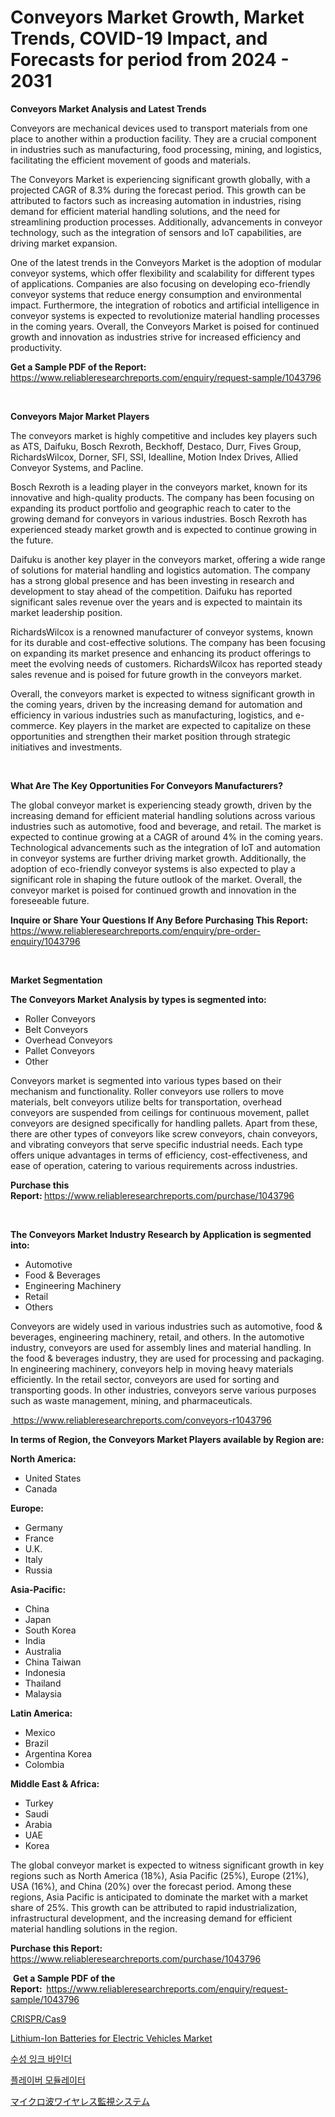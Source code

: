 <p><h1>Conveyors Market Growth, Market Trends, COVID-19 Impact, and Forecasts for period from 2024 - 2031</h1></p><p><strong>Conveyors Market Analysis and Latest Trends</strong></p>
<p><p>Conveyors are mechanical devices used to transport materials from one place to another within a production facility. They are a crucial component in industries such as manufacturing, food processing, mining, and logistics, facilitating the efficient movement of goods and materials.</p><p>The Conveyors Market is experiencing significant growth globally, with a projected CAGR of 8.3% during the forecast period. This growth can be attributed to factors such as increasing automation in industries, rising demand for efficient material handling solutions, and the need for streamlining production processes. Additionally, advancements in conveyor technology, such as the integration of sensors and IoT capabilities, are driving market expansion.</p><p>One of the latest trends in the Conveyors Market is the adoption of modular conveyor systems, which offer flexibility and scalability for different types of applications. Companies are also focusing on developing eco-friendly conveyor systems that reduce energy consumption and environmental impact. Furthermore, the integration of robotics and artificial intelligence in conveyor systems is expected to revolutionize material handling processes in the coming years. Overall, the Conveyors Market is poised for continued growth and innovation as industries strive for increased efficiency and productivity.</p></p>
<p><strong>Get a Sample PDF of the Report:&nbsp;</strong> <a href="https://www.reliableresearchreports.com/enquiry/request-sample/1043796">https://www.reliableresearchreports.com/enquiry/request-sample/1043796</a></p>
<p>&nbsp;</p>
<p><strong>Conveyors Major Market Players</strong></p>
<p><p>The conveyors market is highly competitive and includes key players such as ATS, Daifuku, Bosch Rexroth, Beckhoff, Destaco, Durr, Fives Group, RichardsWilcox, Dorner, SFI, SSI, Idealline, Motion Index Drives, Allied Conveyor Systems, and Pacline.</p><p>Bosch Rexroth is a leading player in the conveyors market, known for its innovative and high-quality products. The company has been focusing on expanding its product portfolio and geographic reach to cater to the growing demand for conveyors in various industries. Bosch Rexroth has experienced steady market growth and is expected to continue growing in the future.</p><p>Daifuku is another key player in the conveyors market, offering a wide range of solutions for material handling and logistics automation. The company has a strong global presence and has been investing in research and development to stay ahead of the competition. Daifuku has reported significant sales revenue over the years and is expected to maintain its market leadership position.</p><p>RichardsWilcox is a renowned manufacturer of conveyor systems, known for its durable and cost-effective solutions. The company has been focusing on expanding its market presence and enhancing its product offerings to meet the evolving needs of customers. RichardsWilcox has reported steady sales revenue and is poised for future growth in the conveyors market.</p><p>Overall, the conveyors market is expected to witness significant growth in the coming years, driven by the increasing demand for automation and efficiency in various industries such as manufacturing, logistics, and e-commerce. Key players in the market are expected to capitalize on these opportunities and strengthen their market position through strategic initiatives and investments.</p></p>
<p>&nbsp;</p>
<p><strong>What Are The Key Opportunities For Conveyors Manufacturers?</strong></p>
<p><p>The global conveyor market is experiencing steady growth, driven by the increasing demand for efficient material handling solutions across various industries such as automotive, food and beverage, and retail. The market is expected to continue growing at a CAGR of around 4% in the coming years. Technological advancements such as the integration of IoT and automation in conveyor systems are further driving market growth. Additionally, the adoption of eco-friendly conveyor systems is also expected to play a significant role in shaping the future outlook of the market. Overall, the conveyor market is poised for continued growth and innovation in the foreseeable future.</p></p>
<p><strong>Inquire or Share Your Questions If Any Before Purchasing This Report:</strong> <a href="https://www.reliableresearchreports.com/enquiry/pre-order-enquiry/1043796">https://www.reliableresearchreports.com/enquiry/pre-order-enquiry/1043796</a></p>
<p>&nbsp;</p>
<p><strong>Market Segmentation</strong></p>
<p><strong>The Conveyors Market Analysis by types is segmented into:</strong></p>
<p><ul><li>Roller Conveyors</li><li>Belt Conveyors</li><li>Overhead Conveyors</li><li>Pallet Conveyors</li><li>Other</li></ul></p>
<p><p>Conveyors market is segmented into various types based on their mechanism and functionality. Roller conveyors use rollers to move materials, belt conveyors utilize belts for transportation, overhead conveyors are suspended from ceilings for continuous movement, pallet conveyors are designed specifically for handling pallets. Apart from these, there are other types of conveyors like screw conveyors, chain conveyors, and vibrating conveyors that serve specific industrial needs. Each type offers unique advantages in terms of efficiency, cost-effectiveness, and ease of operation, catering to various requirements across industries.</p></p>
<p><strong>Purchase this Report:&nbsp;</strong><a href="https://www.reliableresearchreports.com/purchase/1043796">https://www.reliableresearchreports.com/purchase/1043796</a></p>
<p>&nbsp;</p>
<p><strong>The Conveyors Market Industry Research by Application is segmented into:</strong></p>
<p><ul><li>Automotive</li><li>Food & Beverages</li><li>Engineering Machinery</li><li>Retail</li><li>Others</li></ul></p>
<p><p>Conveyors are widely used in various industries such as automotive, food & beverages, engineering machinery, retail, and others. In the automotive industry, conveyors are used for assembly lines and material handling. In the food & beverages industry, they are used for processing and packaging. In engineering machinery, conveyors help in moving heavy materials efficiently. In the retail sector, conveyors are used for sorting and transporting goods. In other industries, conveyors serve various purposes such as waste management, mining, and pharmaceuticals.</p></p>
<p><a href="https://www.reliableresearchreports.com/conveyors-r1043796">&nbsp;https://www.reliableresearchreports.com/conveyors-r1043796</a></p>
<p><strong>In terms of Region, the Conveyors Market Players available by Region are:</strong></p>
<p>
    <p> <strong> North America: </strong>
        <ul>
            <li>United States</li>
            <li>Canada</li>
        </ul>
        </p> 
    <p> <strong> Europe: </strong>
        <ul>
            <li>Germany</li>
            <li>France</li>
            <li>U.K.</li>
            <li>Italy</li>
            <li>Russia</li>
        </ul>
        </p> 
    <p> <strong> Asia-Pacific: </strong>
        <ul>
            <li>China</li>
            <li>Japan</li>
            <li>South Korea</li>
            <li>India</li>
            <li>Australia</li>
            <li>China Taiwan</li>
            <li>Indonesia</li>
            <li>Thailand</li>
            <li>Malaysia</li>
        </ul>
        </p> 
    <p> <strong> Latin America: </strong>
        <ul>
            <li>Mexico</li>
            <li>Brazil</li>
            <li>Argentina Korea</li>
            <li>Colombia</li>
        </ul>
        </p> 
    <p> <strong> Middle East & Africa: </strong>
        <ul>
            <li>Turkey</li>
            <li>Saudi</li>
            <li>Arabia</li>
            <li>UAE</li>
            <li>Korea</li>
        </ul>
    </p>
    </p>
<p><p>The global conveyor market is expected to witness significant growth in key regions such as North America (18%), Asia Pacific (25%), Europe (21%), USA (16%), and China (20%) over the forecast period. Among these regions, Asia Pacific is anticipated to dominate the market with a market share of 25%. This growth can be attributed to rapid industrialization, infrastructural development, and the increasing demand for efficient material handling solutions in the region.</p></p>
<p><strong>Purchase this Report: </strong><a href="https://www.reliableresearchreports.com/purchase/1043796">https://www.reliableresearchreports.com/purchase/1043796</a></p>
<p>&nbsp;<strong>Get a Sample PDF of the Report:&nbsp;&nbsp;</strong><a href="https://www.reliableresearchreports.com/enquiry/request-sample/1043796">https://www.reliableresearchreports.com/enquiry/request-sample/1043796</a></p>
<p><strong></strong></p>
<p><p><a href="https://medium.com/@wilmerwalsh1/crispr-cas9%E5%B8%82%E5%A0%B4%E8%AA%BF%E6%9F%BB%E3%81%A8%E7%94%A3%E6%A5%AD%E3%81%AE%E9%80%B2%E5%8C%96-%E3%81%9D%E3%81%97%E3%81%A62031%E5%B9%B4%E3%81%BE%E3%81%A7%E3%81%AE%E4%BA%88%E6%B8%AC-abe8f137a94e">CRISPR/Cas9</a></p><p><a href="https://github.com/janetchuadff364/Market-Research-Report-List-1/blob/main/lithium-ion-batteries-for-electric-vehicles-market.md">Lithium-Ion Batteries for Electric Vehicles Market</a></p><p><a href="https://github.com/joannescott9078/Market-Research-Report-List-1/blob/main/6755751162311.md">수성 잉크 바인더</a></p><p><a href="https://github.com/TrevorKruvalis5678/Market-Research-Report-List-2/blob/main/2646513162310.md">플레이버 모듈레이터</a></p><p><a href="https://github.com/LizaHeller2023/Market-Research-Report-List-1/blob/main/2217296152339.md">マイクロ波ワイヤレス監視システム</a></p></p>
